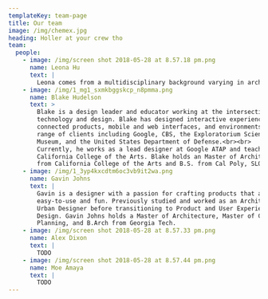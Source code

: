 ```yaml
---
templateKey: team-page
title: Our team
image: /img/chemex.jpg
heading: Holler at your crew tho
team:
  people:
    - image: /img/screen shot 2018-05-28 at 8.57.18 pm.png
      name: Leona Hu
      text: |
        Leona comes from a multidisciplinary background varying in architecture, digital product development and design. After working at tech giants like SAP labs, Apple, and Autodesk,  she dabbled in entrepreneurship in the past two years founding a  startup, Airgora.<br><br>Leona currently leads the product design for Netflix’s Studio Finance Engineering team to help Netflix scale as the largest studio in history with $8+ billion annual investment in creative content.
    - image: /img/1_mg1_sxmkbggskcp_n8pmma.png
      name: Blake Hudelson
      text: >
        Blake is a design leader and educator working at the intersection of
        technology and design. Blake has designed interactive experiences,
        connected products, mobile and web interfaces, and environments for a
        range of clients including Google, CBS, the Exploratorium Science
        Museum, and the United States Department of Defense.<br><br>
        Currently, he works as a lead designer at Google ATAP and teaches at
        California College of the Arts. Blake holds an Master of Architecture
        from California College of the Arts and B.S. from Cal Poly, SLO.
    - image: /img/1_3yp4kxcdtm6oc3vb9it2wa.png
      name: Gavin Johns
      text: |
        Gavin is a designer with a passion for crafting products that are
        easy-to-use and fun. Previously studied and worked as an Architect and
        Urban Designer before transitioning to Product and User Experience
        Design. Gavin Johns holds a Master of Architecture, Master of City
        Planning, and B.Arch from Georgia Tech.
    - image: /img/screen shot 2018-05-28 at 8.57.33 pm.png
      name: Alex Dixon
      text: |
        TODO
    - image: /img/screen shot 2018-05-28 at 8.57.44 pm.png
      name: Moe Amaya
      text: |
        TODO
---
```


